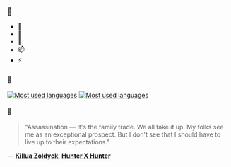 ### 👋

- 🔭
- 🌱
- 💬
- 📫
- ⚡

#### 🧏

[![Most used languages](https://github-readme-stats-aynah.vercel.app/api/top-langs/?username=aynh&theme=solarized-dark&langs_count=6&layout=compact&hide_title=true)](https://github.com/anuraghazra/github-readme-stats#gh-dark-mode-only)
[![Most used languages](https://github-readme-stats-aynah.vercel.app/api/top-langs/?username=aynh&theme=solarized-light&langs_count=6&layout=compact&hide_title=true)](https://github.com/anuraghazra/github-readme-stats#gh-light-mode-only)

#### 💬

> "Assassination — It's the family trade. We all take it up. My folks see me as an exceptional prospect. But I don't see that I should have to live up to their expectations."

&mdash; [**Killua Zoldyck**](https://myanimelist.net/character.php?q=Killua%20Zoldyck&cat=character), [**Hunter X Hunter**](https://myanimelist.net/search/all?q=Hunter%20X%20Hunter&cat=all)
